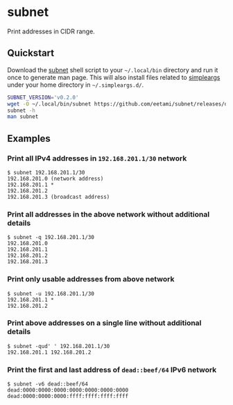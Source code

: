 # subnet

Print addresses in CIDR range.

## Quickstart

Download the [subnet](https://github.com/eetami/subnet/releases/latest) shell script
to your `~/.local/bin` directory and run it once to generate man page. This will also
install files related to [simpleargs](https://github.com/laurivan/simpleargs) under
your home directory in `~/.simpleargs.d/`.

```bash
SUBNET_VERSION='v0.2.0'
wget -O ~/.local/bin/subnet https://github.com/eetami/subnet/releases/download/${SUBNET_VERSION}/subnet
subnet -h
man subnet
```

## Examples

### Print all IPv4 addresses in `192.168.201.1/30` network

```console
$ subnet 192.168.201.1/30
192.168.201.0 (network address)
192.168.201.1 *
192.168.201.2
192.168.201.3 (broadcast address)
```

### Print all addresses in the above network without additional details

```console
$ subnet -q 192.168.201.1/30
192.168.201.0
192.168.201.1
192.168.201.2
192.168.201.3
```

### Print only usable addresses from above network

```console
$ subnet -u 192.168.201.1/30
192.168.201.1 *
192.168.201.2
```

### Print above addresses on a single line without additional details

```console
$ subnet -qud' ' 192.168.201.1/30
192.168.201.1 192.168.201.2
```

### Print the first and last address of `dead::beef/64` IPv6 network

```console
$ subnet -v6 dead::beef/64
dead:0000:0000:0000:0000:0000:0000:0000
dead:0000:0000:0000:ffff:ffff:ffff:ffff
```
